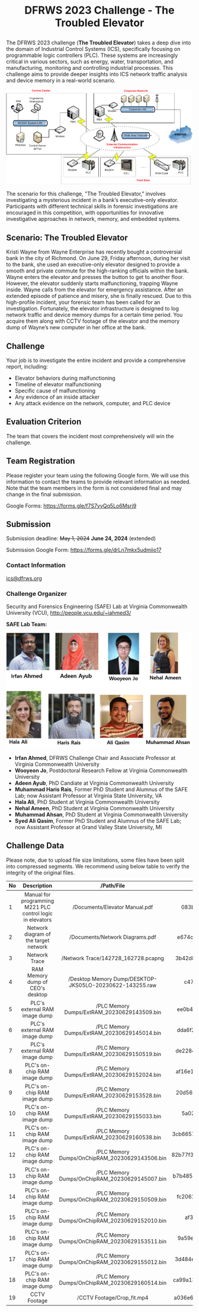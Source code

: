 # <p style="text-align: center;"> DFRWS 2023 Challenge - The Troubled Elevator</p>
The DFRWS 2023 challenge (**The Troubled Elevator**)  takes a deep dive into the domain of Industrial Control Systems (ICS), specifically focusing on programmable logic controllers (PLC). These systems are increasingly critical in various sectors, such as energy, water, transportation, and manufacturing, monitoring and controlling industrial processes. This challenge aims to provide deeper insights into ICS network traffic analysis and device memory in a real-world scenario.

[![ICS Example](https://github.com/dndusdndus12/dfrws2023-challenge-img/blob/main/Figure1.jpg)](https://dfrws.org/forensic-challenges/)

The scenario for this challenge, "The Troubled Elevator," involves investigating a mysterious incident in a bank’s executive-only elevator. Participants with different technical skills in forensic investigations are encouraged in this competition, with opportunities for innovative investigative approaches in network, memory, and embedded systems.


## Scenario: The Troubled Elevator
Kristi Wayne from Wayne Enterprise has recently bought a controversial bank in the city of Richmond.
On June 29, Friday afternoon, during her visit to the bank, she used an executive-only elevator designed to provide a smooth and private commute for the high-ranking officials within the bank. Wayne enters the elevator and presses the button to get to another floor. However, the elevator suddenly starts malfunctioning, trapping Wayne inside. Wayne calls from the elevator for emergency assistance. After an extended episode of patience and misery, she is finally rescued. Due to this high-profile incident, your forensic team has been called for an investigation. Fortunately, the elevator infrastructure is designed to log network traffic and device memory dumps for a certain time period. You acquire them along with CCTV footage of the elevator and the memory dump of Wayne’s new computer in her office at the bank.

## Challenge
Your job is to investigate the entire incident and provide a comprehensive report, including:
- Elevator behaviors during malfunctioning
- Timeline of elevator malfunctioning
- Specific cause of malfunctioning
- Any evidence of an inside attacker
- Any attack evidence on the network, computer, and PLC device

## Evaluation Criterion
The team that covers the incident most comprehensively will win the challenge.

## Team Registration
Please register your team using the following Google form. We will use this information to contact the teams to provide relevant information as needed. Note that the team members in the form is not considered final and may change in the final submission.

Google Forms: https://forms.gle/f7S7yvQq5Lo6Msrj9

## Submission
Submission deadline: ~~May 1, 2024~~ __June 24, 2024__ (extended)

Submission Google Form: https://forms.gle/drLn7mkx5udmiio17


### Contact Information
ics@dfrws.org


### Challenge Organizer
Security and Forensics Engineering (SAFE) Lab at Virginia Commonwealth University (VCU), http://people.vcu.edu/~iahmed3/

**SAFE Lab Team:**

[![Photos](https://github.com/dndusdndus12/dfrws2023-challenge-img/blob/main/Photo.png)](http://people.vcu.edu/~iahmed3/)

- **Irfan Ahmed**, DFRWS Challenge Chair and Associate Professor at Virginia Commonwealth University
- **Wooyeon Jo**, Postdoctoral Research Fellow at Virginia Commonwealth University
- **Adeen Ayub**, PhD Candiate at Virginia Commonwealth University
- **Muhammad Haris Rais**, Former PhD Student and Alumnus of the SAFE Lab; now Assistant Professor at Virginia State University, VA
- **Hala Ali**, PhD Student at Virginia Commonwealth University
- **Nehal Ameen**, PhD Student at Virginia Commonwealth University
- **Muhammad Ahsan**, PhD Student at Virginia Commonwealth University
- **Syed Ali Qasim**, Former PhD Student and Alumnus of the SAFE Lab; now Assistant Professor at Grand Valley State University, MI



## Challenge Data
Please note, due to upload file size limitations, some files have been split into compressed segments. We recommend using below table to verify the integrity of the original files.

|No|Description | /Path/File | SHA256|
|:---| :---: | :---: | ---: |
|1|Manual for programming M221 PLC control logic in elevators|/Documents/Elevator Manual.pdf|083bf2f8e4f9b72fffc472650f0ba69979a003959a9c9bf984b4756b8583c266|
|2|Network diagram of the target network|/Documents/Network Diagrams.pdf|e674c32ea8a5348f02c9ea81b701f97b5b3f559b3f23c5562c9ee5889b41bbc9|
|3|Network Trace|/Network Trace/142728_162728.pcapng|3b42d8eca97a62cd3db5801100b4ba51954f3c0a261bbea92d0a567e1ef885c9|
|4|RAM Memory dump of CEO's desktop|/Desktop Memory Dump/DESKTOP-JKS05LO-20230622-143255.raw|c476d6beffde196ba185572dfe8b27aeff7c1de3095558c66539faf8dbc22c0f|
|5|PLC's external RAM image dump|/PLC Memory Dumps/ExtRAM_20230629143509.bin|ee0b4e0d06a0b4de753ed9bef4a873823ca7d091fbc052b1f9a7346093a46ae8|
|6|PLC's external RAM image dump|/PLC Memory Dumps/ExtRAM_20230629145014.bin|dda6f2b1d234e51cd6d180721415ff13928b8c81c2ae10b9aeee87addba8d282|
|7|PLC's external RAM image dump|/PLC Memory Dumps/ExtRAM_20230629150519.bin|de22844ad4f058e339472b372286a2a231af586ef264aa1e7681081e341ac3e4|
|8|PLC's on-chip RAM image dump|/PLC Memory Dumps/ExtRAM_20230629152024.bin|af16e1098e606cb04cd51de15f127bd2f7308026b7fb2da92798857dd50862e3|
|9|PLC's on-chip RAM image dump|/PLC Memory Dumps/ExtRAM_20230629153528.bin|20d564930367e5837dd964e3547f4ceb8d8da892bb539f38baa94cde9b0f0eba|
|10|PLC's on-chip RAM image dump|/PLC Memory Dumps/ExtRAM_20230629155033.bin|5a021c340ca0de429ef2be127ea97f07a3fd2909daf84d4bcbc4fa0ae1e2ada1|
|11|PLC's on-chip RAM image dump|/PLC Memory Dumps/ExtRAM_20230629160538.bin|3cb665761b0891f220a57ede0368b4dd331e7b811e27da9ae13081a5067091d0|
|12|PLC's on-chip RAM image dump|/PLC Memory Dumps/OnChipRAM_20230629143506.bin|82b77f3d6632047d5191c3bd0e2f6436996003ed0e99b521690d2894b75a1449|
|13|PLC's on-chip RAM image dump|/PLC Memory Dumps/OnChipRAM_20230629145007.bin|b7b4851e6de68c45d2ca0da8e67163cc2a3984c1026673adce21a01d7069c963|
|14|PLC's on-chip RAM image dump|/PLC Memory Dumps/OnChipRAM_20230629150509.bin|fc206163a0a762d5547106542b3c98c84f5a3e1f1eea0feb66d6686856731e7b|
|15|PLC's on-chip RAM image dump|/PLC Memory Dumps/OnChipRAM_20230629152010.bin|af3ebc6942c401a7f8a0de0124d99f3904ae9789f694a0ca9541ffd8cfff8090|
|16|PLC's on-chip RAM image dump|/PLC Memory Dumps/OnChipRAM_20230629153511.bin|9a59e608d9d77678e46d0bc9f176f2ea093fecb7bcf0859a767e37c80b1a00b1|
|17|PLC's on-chip RAM image dump|/PLC Memory Dumps/OnChipRAM_20230629155012.bin|3d484e21654e6e04a6f3d4a94515cc6a8321435ee18322958daf09111d0e428f|
|18|PLC's on-chip RAM image dump|/PLC Memory Dumps/OnChipRAM_20230629160514.bin|ca99a13963f5ad66d2b36dbb947719da60654a083bbda549d25107aa339de684|
|19|CCTV Footage|/CCTV Footage/Crop_fit.mp4|a036e61586898c77092cfc8aeb9966ccc1b8ade3c94cd147665090be75978b5d|
